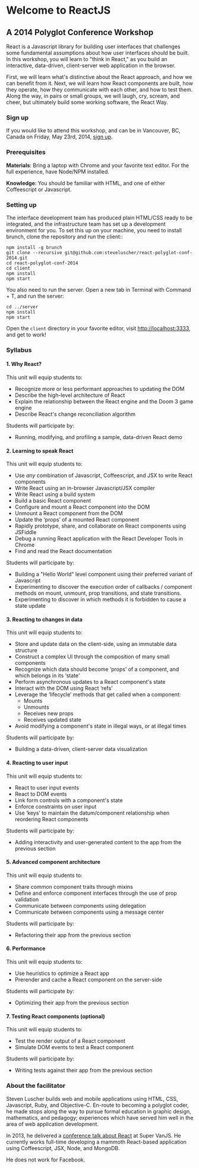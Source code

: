 # Welcome to ReactJS
## A 2014 Polyglot Conference Workshop

React is a Javascript library for building user interfaces that challenges some fundamental assumptions about how user interfaces should be built. In this workshop, you will learn to "think in React," as you build an interactive, data-driven, client-server web application in the browser.

First, we will learn what's distinctive about the React approach, and how we can benefit from it. Next, we will learn how React components are built, how they operate, how they communicate with each other, and how to test them. Along the way, in pairs or small groups, we will laugh, cry, scream, and cheer, but ultimately build some working software, the React Way.

### Sign up

If you would like to attend this workshop, and can be in Vancouver, BC, Canada on Friday, May 23rd, 2014, [sign up](http://www.polyglotconf.com/#workshop-reactjs).

### Prerequisites

**Materials**: Bring a laptop with Chrome and your favorite text editor. For the full experience, have Node/NPM installed.

**Knowledge**: You should be familiar with HTML, and one of either Coffeescript or Javascript.

### Setting up

The interface development team has produced plain HTML/CSS ready to be integrated, and the infrastructure team has set up a development environment for you. To set this up on your machine, you need to install brunch, clone the repository and run the client::

    npm install -g brunch
    git clone --recursive git@github.com:steveluscher/react-polyglot-conf-2014.git
    cd react-polyglot-conf-2014
    cd client
    npm install
    npm start

You also need to run the server. Open a new tab in Terminal with Command + T, and run the server:

    cd ../server
    npm install
    npm start

Open the `client` directory in your favorite editor, visit <http://localhost:3333>, and get to work!

### Syllabus

#### 1. Why React?

This unit will equip students to:

* Recognize more or less performant approaches to updating the DOM
* Describe the high-level architecture of React
* Explain the relationship between the React engine and the Doom 3 game engine
* Describe React's change reconciliation algorithm

Students will participate by:

* Running, modifying, and profiling a sample, data-driven React demo

#### 2. Learning to speak React

This unit will equip students to:

* Use _any_ combination of Javascript, Coffeescript, and JSX to write React components
* Write React using an in-browser Javascript/JSX compiler
* Write React using a build system
* Build a basic React component
* Configure and mount a React component into the DOM
* Unmount a React component from the DOM
* Update the ‘props’ of a mounted React component
* Rapidly prototype, share, and collaborate on React components using JSFiddle
* Debug a running React application with the React Developer Tools in Chrome
* Find and read the React documentation

Students will participate by:

* Building a "Hello World" level component using their preferred variant of Javascript
* Experimenting to discover the execution order of callbacks / component methods on mount, unmount, prop transitions, and state transitions.
* Experimenting to discover in which methods it is forbidden to cause a state update

#### 3. Reacting to changes in data

This unit will equip students to:

* Store and update data on the client-side, using an immutable data structure
* Construct a complex UI through the composition of many small components
* Recognize which data should become ‘props’ of a component, and which belongs in its ‘state’
* Perform asynchronous updates to a React component's state
* Interact with the DOM using React ‘refs’
* Leverage the ‘lifecycle’ methods that get called when a component:
  * Mounts
  * Unmounts
  * Receives new props
  * Receives updated state
* Avoid modifying a component's state in illegal ways, or at illegal times

Students will participate by:

* Building a data-driven, client-server data visualization

#### 4. Reacting to user input

This unit will equip students to:

* React to user input events
* React to DOM events
* Link form controls with a component's state
* Enforce constraints on user input
* Use ‘keys’ to maintain the datum/component relationship when reordering React components

Students will participate by:

* Adding interactivity and user-generated content to the app from the previous section

#### 5. Advanced component architecture

This unit will equip students to:

* Share common component traits through mixins
* Define and enforce component interfaces through the use of prop validation
* Communicate between components using delegation
* Communicate between components using a message center

Students will participate by:

* Refactoring their app from the previous section

#### 6. Performance

This unit will equip students to:

* Use heuristics to optimize a React app
* Prerender and cache a React component on the server-side

Students will participate by:

* Optimizing their app from the previous section

#### 7. Testing React components (optional)

This unit will equip students to:

* Test the render output of a React component
* Simulate DOM events to test a React component

Students will participate by:

* Writing tests against their app from the previous section

### About the facilitator

Steven Luscher builds web and mobile applications using HTML, CSS, Javascript, Ruby, and Objective-C. En-route to becoming a polyglot coder, he made stops along the way to pursue formal education in graphic design, mathematics, and pedagogy; experiences which have served him well in the area of web application development.

In 2013, he delivered a [conference talk about React](https://github.com/steveluscher/react-supervanjs-2013) at Super VanJS. He currently works full-time developing a mammoth React-based application using Coffeescript, JSX, Node, and MongoDB.

He does not work for Facebook.